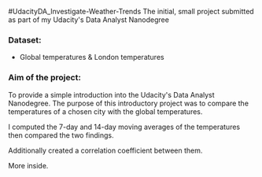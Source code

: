 #UdacityDA_Investigate-Weather-Trends
The initial, small project submitted as part of my Udacity's Data Analyst Nanodegree


### Dataset:
* Global temperatures & London temperatures

### Aim of the project:

To provide a simple introduction into the Udacity's Data Analyst Nanodegree. The purpose of this introductory project was to compare the temperatures of a chosen city with the global temperatures.

I computed the 7-day and 14-day moving averages of the temperatures then compared the two findings.

Additionally created a correlation coefficient between them.

More inside.
